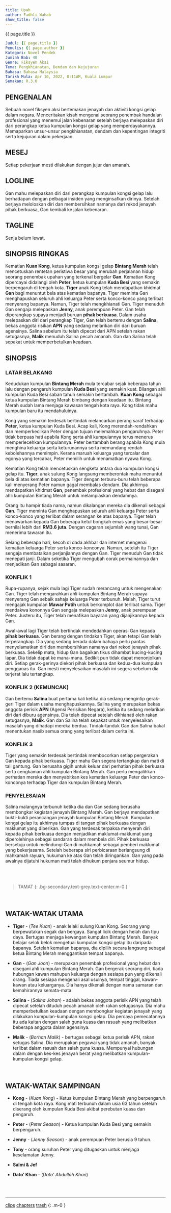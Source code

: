 ```yaml
---
title: Upah
author: Fadhli Wahab
show_title: false
---
```

<div class="hero my-6 py-6 text-center">{{ page.title }}</div>

```yml
Judul: {{ page.title }}  
Penulis: {{ page.author }}  
Kategori: Novel Pendek  
Jumlah Bab: 40  
Genre: Fiksyen Aksi  
Tema: Pengkhianatan, Dendam dan Kejujuran  
Bahasa: Bahasa Malaysia  
Tarikh Mula: Apr 10, 2022, 8:11AM, Kuala Lumpur
Semakan: R.3.0
```

## PENGENALAN
Sebuah novel fiksyen aksi bertemakan jenayah dan aktiviti kongsi gelap dalam negara.  Menceritakan kisah mengenai seorang penembak handalan profesional yang menemui jalan kebenaran setelah berjaya melepaskan diri dari perangkap ketua kumpulan kongsi gelap yang memperdayakannya.  Memaparkan unsur-unsur pengkhianatan, dendam dan kepentingan integriti serta kejujuran dalam pekerjaan.

## MESEJ
Setiap pekerjaan mesti dilakukan dengan jujur dan amanah.

## LOGLINE
Gan mahu melepaskan diri dari perangkap kumpulan kongsi gelap lalu berhadapan dengan pelbagai insiden yang menginsafkan dirinya.  Setelah berjaya meloloskan diri dan membersihkan namanya dari rekod jenayah pihak berkuasa, Gan kembali ke jalan kebenaran.

## TAGLINE
Senja belum lewat.

## SINOPSIS RINGKAS
Kematian **Kuan Kong**, ketua kumpulan kongsi gelap **Bintang Merah** telah mencetuskan rentetan peristiwa besar yang merubah perjalanan hidup seorang penembak upahan yang terkenal bergelar **Gan**.  Kematian Kong dipercayai didalangi oleh **Peter**, ketua kumpulan **Kuda Besi** yang semakin berpengaruh di tengah kota.  **Tiger** anak Kong telah mendapatkan khidmat **Gan** bagi menuntut bela atas kematian bapanya.  Tiger meminta Gan menghapuskan seluruh ahli keluarga Peter serta konco-konco yang terlibat menyerang bapanya.  Namun, Tiger telah mengkhianati Gan.  Tiger menuduh Gan sengaja melepaskan **Jenny**, anak perempuan Peter.  Gan telah diperangkap supaya menjadi buruan **pihak berkuasa**.  Dalam usaha melepaskan diri dari perangkap Tiger, Gan telah bertemu dengan **Salina**, bekas anggota risikan **APN** yang sedang melarikan diri dari buruan agensinya.  Salina sebelum itu telah dipecat dari APN setelah rakan setugasnya, **Malik** menuduh Salina pecah amanah.  Gan dan Salina telah sepakat untuk memperbetulkan keadaan.

## SINOPSIS

### LATAR BELAKANG
Kedudukan kumpulan **Bintang Merah** mula tercabar sejak beberapa tahun lalu dengan pengaruh kumpulan **Kuda Besi** yang semakin kuat.  Bilangan ahli kumpulan Kuda Besi saban tahun semakin bertambah.  **Kuan Kong** sebagai ketua kumpulan Bintang Merah bimbang dengan keadaan itu.  Bintang Merah sudah lama menjaga kawasan tengah kota raya.  Kong tidak mahu kumpulan baru itu mendahuluinya.

Kong yang semakin terdesak bertindak melancarkan perang saraf terhadap **Peter**, ketua kumpulan Kuda Besi.  Acap kali, Kong merendah-rendahkan dan memperkecilkan Peter dengan tujuan melemahkan pengaruhnya.  Peter tidak berpuas hati apabila Kong serta ahli kumpulannya terus menerus memperlecehkan kumpulannya.  Peter bertambah berang apabila Kong mula menghina keluarga serta keturunannya serta memandang rendah kebolehannya memimpin.  Kerana maruah keluarga yang tercalar dan egonya yang tercabar, Peter memilih untuk menamatkan nyawa Kong.

Kematian Kong telah mencetuskan sengketa antara dua kumpulan kongsi gelap itu.  **Tiger**, anak sulung Kong langsung memberontak mahu menuntut bela di atas kematian bapanya.  Tiger dengan terburu-buru telah beberapa kali menyerang Peter namun gagal membalas dendam.  Dia akhirnya mendapatkan khidmat **Gan**, penembak profesional yang hebat dan disegani ahli kumpulan Bintang Merah untuk melampiaskan dendamnya.

Orang itu hampir tiada nama, namun dikalangan mereka dia dikenali sebagai **Gan**.  Tiger meminta Gan menghapuskan seluruh ahli keluarga Peter serta konco-konco yang terlibat dalam serangan ke atas bapanya.  Tiger telah menawarkan kepada Gan beberapa ketul bongkah emas yang besar-besar bernilai lebih dari **RM3.6 juta**.  Dengan cagaran sejumlah wang tunai, Gan menerima tawaran itu.

Selang beberapa hari, kecoh di dada akhbar dan internet mengenai kematian keluarga Peter serta konco-konconya.  Namun, setelah itu Tiger sengaja membatalkan perjanjiannya dengan Gan.  Tiger menuduh Gan tidak menepati janji.  Dalam seketika Tiger mengubah corak permainannya dan menjadikan Gan sebagai sasaran.

### KONFLIK 1
Rupa-rupanya, sejak mula lagi Tiger sudah merancang untuk mengenakan Gan.  Tiger telah mengarahkan ahli kumpulan Bintang Merah supaya menyerang Gan sebaik sahaja keluarga Peter terbunuh.  Malah, Tiger turut mengajak kumpulan **Mawar Putih** untuk berkomplot dan terlibat sama.  Tiger mendakwa kononnya Gan sengaja melepaskan **Jenny**, anak perempuan Peter.  Justeru itu, Tiger telah menafikan bayaran yang dijanjikannya kepada Gan.

Awal-awal lagi Tiger telah bertindak mendedahkan operasi Gan kepada **pihak berkuasa**.  Gan berang dengan tindakan Tiger, akan tetapi Gan telah terperangkap.  Dia yang sedang berada dalam bahaya perlu pantas menyelamatkan diri dan membersihkan namanya dari rekod jenayah pihak berkuasa.  Sekelip mata, hidup Gan bagaikan tikus dihambat kucing-kucing lapar.  Dia tidak dapat ke mana-mana.  Sedikit pun tidak dapat menonjolkan diri.  Setiap gerak-gerinya diekori pihak berkuasa dan kedua-dua kumpulan pengganas itu.  Gan mesti menyelesaikan masalah ini segera sebelum dia terjerat lalu tertangkap.

### KONFLIK 2 (KEMUNCAK)
Gan bertemu **Salina** buat pertama kali ketika dia sedang mengintip gerak-geri Tiger dalam usaha menghapuskannya.  Salina yang  merupakan bekas anggota perisik **APN** (Agensi Perisikan Negara), ketika itu sedang melarikan diri dari diburu agensinya.  Dia telah dipecat setelah dikhianati oleh rakan setugasnya, **Malik**.  Gan dan Salina telah sepakat untuk menyelesaikan masalah yang dihadapi mereka berdua.  Tindak-tanduk Gan dan Salina bakal menentukan nasib semua orang yang terlibat dalam cerita ini.

### KONFLIK 3
Tiger yang semakin terdesak bertindak membocorkan setiap pergerakan Gan kepada pihak berkuasa.  Tiger mahu Gan segera tertangkap dan mati di tali gantung.  Gan berusaha gigih untuk keluar dari perhatian pihak berkuasa serta cengkaman ahli kumpulan Bintang Merah.  Gan perlu mengalihkan perhatian mereka dan menyabitkan kes kematian keluarga Peter dan konco-konconya terhadap Tiger dan kumpulan Bintang Merah.

### PENYELESAIAN
Salina malangnya terbunuh ketika dia dan Gan sedang berusaha membongkar kegiatan jenayah Bintang Merah.  Gan berjaya mendapatkan bukti-bukti perancangan jenayah kumpulan Bintang Merah.  Kumpulan kongsi gelap itu akhirnya tumpas di tangan pihak berkuasa dengan maklumat yang diberikan.  Gan yang terdesak terpaksa menyerah diri kepada pihak berkuasa dengan menjadikan maklumat-maklumat yang diperolehinya sebagai sandaran dalam membela diri.  Pihak berkuasa bersetuju untuk melindungi Gan di mahkamah sebagai pemberi maklumat yang bekerjasama.  Setelah beberapa siri perbicaraan berlangsung di mahkamah rayuan, hukuman ke atas Gan telah diringankan.  Gan yang pada awalnya dijatuhi hukuman mati telah dihukum penjara seumur hidup.

<div style="margin-top:4rem"></div>

> TAMAT
{: .bg-secondary.text-grey.text-center.m-0 }

<div style="margin-top:4rem"></div>


## WATAK-WATAK UTAMA

- **Tiger** - (_Tee Kuan_) - anak lelaki sulung Kuan Kong.  Seorang yang berpewatakan segak dan bergaya.  Sangat licik dengan helah dan tipu daya.  Bertugas menjaga kewangan kumpulan Bintang Merah.  Banyak belajar selok belok mengetuai kumpulan kongsi gelap itu daripada bapanya.  Setelah kematian bapanya, dia dipilih secara langsung sebagai ketua Bintang Merah menggantikan tempat bapanya.

- **Gan** - (_Gan Joon_) - merupakan penembak profesional yang hebat dan disegani ahli kumpulan Bintang Merah.  Gan bergerak seorang diri,  tiada hubungan kawan mahupun keluarga dengan sesiapa pun yang dikenali orang.  Tiada sesiapa mengenali asal usulnya, tempat tinggal, kawan-kawan atau keluarganya.  Dia hanya dikenali dengan nama samaran dan kemahirannya semata-mata.

- **Salina** - (_Salina Johan_) - adalah bekas anggota perisik APN yang telah dipecat setelah dituduh pecah amanah oleh rakan setugasnya.  Dia mahu memperbetulkan keadaan dengan membongkar kegiatan jenayah yang dilakukan kumpulan-kumpulan kongsi gelap.  Dia percaya pemecatannya itu ada kaitan dengan salah guna kuasa dan rasuah yang melibatkan beberapa anggota dalam agensinya.

- **Malik** - (_Borhan Malik_) - bertugas sebagai ketua perisik APN, rakan setugas Salina.  Dia merupakan pegawai yang tidak amanah, banyak terlibat dalam rasuah dan salah guna kuasa.  Mempunyai hubungan dalam dengan kes-kes jenayah berat yang melibatkan kumpulan-kumpulan kongsi gelap.


<div style="margin-top:4rem"></div>

## WATAK-WATAK SAMPINGAN

- **Kong** - (_Kuan Kong_) - Ketua kumpulan Bintang Merah yang berpengaruh di tengah kota raya.  Kong mati terbunuh dalam usia 63 tahun setelah diserang oleh kumpulan Kuda Besi akibat perebutan kuasa dan pengaruh.

- **Peter** - (_Peter Season_) - Ketua kumpulan Kuda Besi yang semakin berpengaruh.

- **Jenny** - (_Jenny Season_) - anak perempuan Peter berusia 9 tahun.

- **Tony** - orang suruhan Peter yang ditugaskan untuk menjaga keselamatan Jenny.

- **Salmi &amp; Jef**

- **Dato’ Khan** - (_Dato' Abdullah Khan_)

<div style="margin-top:4rem"></div>

***

[clips](./clips)
[chapters](./chapters)
[trash](./trash)
{: .m-0 }

<div style="margin-top:4rem"></div>
<style>
.markdown-body h3{ color:seagreen }
.markdown-body p{ text-indent:4rem;margin-bottom:16px; }
.markdown-body li p,
.markdown-body p.m-0,
.markdown-body blockquote p{ text-indent:unset;margin-bottom:.5rem; }
</style>
